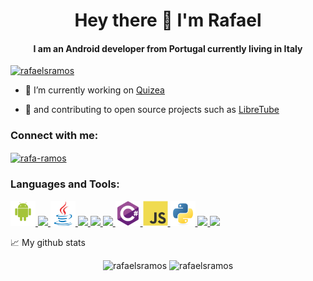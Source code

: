 <h1 align="center">Hey there 👋 I'm Rafael</h1>
<h4 align="center">I am an Android developer from Portugal currently living in Italy</h3>

<p align="left"> <a href="https://github.com/ryo-ma/github-profile-trophy"><img src="https://github-profile-trophy.vercel.app/?username=rafaelsramos&theme=darkhub" alt="rafaelsramos" /></a> </p>

- 🔭 I’m currently working on [Quizea](https://play.google.com/store/apps/details?id=com.scookie.quizzapp)

- 👯 and contributing to open source projects such as [LibreTube](https://github.com/libre-tube/LibreTube)

<!--- 📫 How to reach me **rafaelsramos95@gmail.com**
- 📄 Know about my experiences - [take a look at CV](https://drive.google.com/file/d/1sNxybzv7uk6bYsk2I-L-Eg3XCXpeUPG5/view?usp=sharing)-->

<h3 align="left">Connect with me:</h3>
<p align="left">
<a href="https://linkedin.com/in/rafa-ramos" target="blank"><img align="center" src="https://raw.githubusercontent.com/rahuldkjain/github-profile-readme-generator/master/src/images/icons/Social/linked-in-alt.svg" alt="rafa-ramos" height="30" width="40" /></a>
</p>

<h3 align="left">Languages and Tools:</h3>

<p align="left">
  <a href="https://developer.android.com" rel="noreferrer"> <img src="https://raw.githubusercontent.com/devicons/devicon/master/icons/android/android-original-wordmark.svg" height="40"/> </a>
  <a href="https://kotlinlang.org" rel="noreferrer"> <img src="https://www.vectorlogo.zone/logos/kotlinlang/kotlinlang-icon.svg" height="40"/> </a> 
  <a href="https://www.java.com" rel="noreferrer"> <img src="https://raw.githubusercontent.com/devicons/devicon/master/icons/java/java-original.svg" height="40"/> </a> 
  <a href="https://firebase.google.com/" rel="noreferrer"> <img src="https://www.vectorlogo.zone/logos/firebase/firebase-icon.svg" height="40"/> </a>
  <a href="https://www.jenkins.io" rel="noreferrer"> <img src="https://www.vectorlogo.zone/logos/jenkins/jenkins-icon.svg" height="40"/> </a> 
  <a href="https://postman.com" rel="noreferrer"> <img src="https://www.vectorlogo.zone/logos/getpostman/getpostman-icon.svg" height="40"/> </a> 
  <a href="https://www.w3schools.com/cs/" rel="noreferrer"> <img src="https://raw.githubusercontent.com/devicons/devicon/master/icons/csharp/csharp-original.svg" height="40"/> </a>
  <a href="https://developer.mozilla.org/en-US/docs/Web/JavaScript" rel="noreferrer"> <img src="https://raw.githubusercontent.com/devicons/devicon/master/icons/javascript/javascript-original.svg" height="40"/> </a> 
  <a href="https://www.python.org" rel="noreferrer"> <img src="https://raw.githubusercontent.com/devicons/devicon/master/icons/python/python-original.svg" height="40"/> </a> 
  <a href="https://unity.com/" rel="noreferrer"> <img src="https://www.vectorlogo.zone/logos/unity3d/unity3d-icon.svg" height="40"/> </a>
  <a href="https://git-scm.com/" rel="noreferrer"> <img src="https://www.vectorlogo.zone/logos/git-scm/git-scm-icon.svg" height="40"/> </a> 
</p>

📈 My github stats

<p align="center">
  <img src="https://github-readme-stats.vercel.app/api?username=rafaelsramos&show_icons=true&theme=gotham" alt="rafaelsramos" />
  <img src="https://github-readme-streak-stats.herokuapp.com/?user=rafaelsramos&theme=gotham" alt="rafaelsramos" />
</p>
